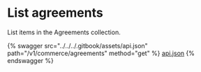 # List agreements

List items in the Agreements collection.

{% swagger src="../../../.gitbook/assets/api.json" path="/v1/commerce/agreements" method="get" %}
[api.json](../../../.gitbook/assets/api.json)
{% endswagger %}
